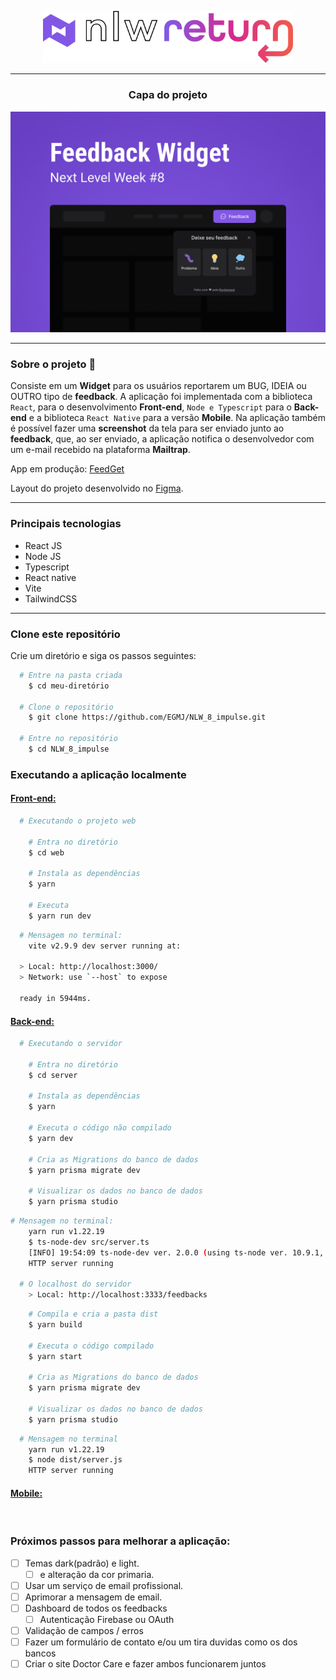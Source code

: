 <p align="center"><img width="400" src="./images/logo-nlw-return.svg" alt=""></p>

---

<div align="center" >

  ### Capa do projeto

</div>
<p align="center"><img width="max-width" src="./images/Capa.png" alt=""></p>

---

### Sobre o projeto :pencil:

Consiste em um **Widget** para os usuários reportarem um BUG, IDEIA ou OUTRO tipo de **feedback**. A aplicação foi implementada com a biblioteca `React`, para o desenvolvimento **Front-end**, `Node e Typescript` para o **Back-end** e a biblioteca `React Native` para a versão **Mobile**.
Na aplicação também é possível fazer uma **screenshot** da tela para ser enviado junto ao **feedback**, que, ao ser enviado, a aplicação notifica o desenvolvedor com um e-mail recebido na plataforma **Mailtrap**.

App em produção: [FeedGet](https://nlw-return-egmj.vercel.app/)

Layout do projeto desenvolvido no [Figma](https://www.figma.com/community/file/1102912516166573468).

---

### Principais tecnologias

- React JS
- Node JS
- Typescript
- React native
- Vite
- TailwindCSS

----

### Clone este repositório

Crie um diretório e siga os passos seguintes:

```bash
  # Entre na pasta criada
    $ cd meu-diretório

  # Clone o repositório
    $ git clone https://github.com/EGMJ/NLW_8_impulse.git
  
  # Entre no repositório
    $ cd NLW_8_impulse
```

### Executando a aplicação localmente

#### [Front-end:](./web/README.md)
```bash
  # Executando o projeto web
    
    # Entra no diretório 
    $ cd web 
    
    # Instala as dependências
    $ yarn 
    
    # Executa
    $ yarn run dev 
```
```bash
  # Mensagem no terminal:
    vite v2.9.9 dev server running at:

  > Local: http://localhost:3000/
  > Network: use `--host` to expose

  ready in 5944ms.
```
#### [Back-end:](./server/README.md)
```bash
  # Executando o servidor
    
    # Entra no diretório 
    $ cd server 

    # Instala as dependências
    $ yarn 
    
    # Executa o código não compilado
    $ yarn dev 
    
    # Cria as Migrations do banco de dados
    $ yarn prisma migrate dev 
    
    # Visualizar os dados no banco de dados
    $ yarn prisma studio 
```
```bash
# Mensagem no terminal:
    yarn run v1.22.19
    $ ts-node-dev src/server.ts
    [INFO] 19:54:09 ts-node-dev ver. 2.0.0 (using ts-node ver. 10.9.1, typescript ver. 4.8.4)
    HTTP server running

  # O localhost do servidor
    > Local: http://localhost:3333/feedbacks

```
```bash
    # Compila e cria a pasta dist
    $ yarn build 
    
    # Executa o código compilado
    $ yarn start 
    
    # Cria as Migrations do banco de dados
    $ yarn prisma migrate dev 
    
    # Visualizar os dados no banco de dados
    $ yarn prisma studio 
```
```bash
  # Mensagem no terminal
    yarn run v1.22.19
    $ node dist/server.js
    HTTP server running
```

#### [Mobile:](./mobile/README.md)
```bash
  
```

### Próximos passos para melhorar a aplicação:

- [ ] Temas dark(padrão) e light.
    - [ ] e alteração da cor primaria.
- [ ] Usar um serviço de email profissional.
- [ ] Aprimorar a mensagem de email.
- [ ] Dashboard de todos os feedbacks
    - [ ] Autenticação Firebase ou OAuth
- [ ] Validação de campos / erros
- [ ] Fazer um formulário de contato e/ou um tira duvidas como os dos bancos
- [ ] Criar o site Doctor Care e fazer ambos funcionarem juntos
